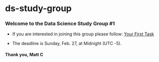 # ds-study-group

### Welcome to the Data Science Study Group #1 

- If you are interested in joining this group please follow: [Your First Task](https://github.com/mccurcio/ds-study-group/blob/main/first-task.md)

- The deadline is Sunday, Feb. 27, at Midnight (UTC -5).

#### Thank you, Matt C
